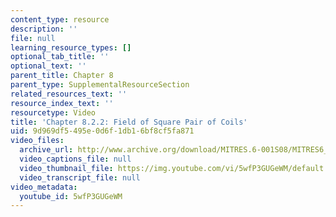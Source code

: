 ```yaml
---
content_type: resource
description: ''
file: null
learning_resource_types: []
optional_tab_title: ''
optional_text: ''
parent_title: Chapter 8
parent_type: SupplementalResourceSection
related_resources_text: ''
resource_index_text: ''
resourcetype: Video
title: 'Chapter 8.2.2: Field of Square Pair of Coils'
uid: 9d969df5-495e-0d6f-1db1-6bf8cf5fa871
video_files:
  archive_url: http://www.archive.org/download/MITRES.6-001S08/MITRES6_001S08_8-2-2_300k.mp4
  video_captions_file: null
  video_thumbnail_file: https://img.youtube.com/vi/5wfP3GUGeWM/default.jpg
  video_transcript_file: null
video_metadata:
  youtube_id: 5wfP3GUGeWM
---
```

